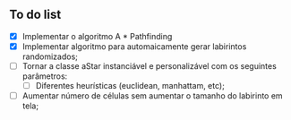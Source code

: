 ## To do list
- [X] Implementar o algoritmo A * Pathfinding
- [X] Implementar algoritmo para automaicamente gerar labirintos randomizados;
- [ ] Tornar a classe aStar instanciável e personalizável com os seguintes parâmetros:
  - [ ] Diferentes heurísticas (euclidean, manhattam, etc);
- [ ] Aumentar número de células sem aumentar o tamanho do labirinto em tela;

